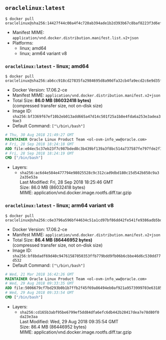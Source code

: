 ## `oraclelinux:latest`

```console
$ docker pull oraclelinux@sha256:14427f44c00a4f4c720ab394ade1b2d393b67c8baf8223f3d6eff102199c7183
```

-	Manifest MIME: `application/vnd.docker.distribution.manifest.list.v2+json`
-	Platforms:
	-	linux; amd64
	-	linux; arm64 variant v8

### `oraclelinux:latest` - linux; amd64

```console
$ docker pull oraclelinux@sha256:ab6cc918cd27835fa2984695d8a90dfa32cb4fa9ecd2c6e9d35f233470de5b2c
```

-	Docker Version: 17.06.2-ce
-	Manifest MIME: `application/vnd.docker.distribution.manifest.v2+json`
-	Total Size: **86.0 MB (86032418 bytes)**  
	(compressed transfer size, not on-disk size)
-	Image ID: `sha256:bf3369f67ef10b2eb013add665a47d14c501f25a1b8e4fda6a253e3adea39ae3`
-	Default Command: `["\/bin\/bash"]`

```dockerfile
# Thu, 30 Aug 2018 21:49:27 GMT
MAINTAINER Oracle Linux Product Team <ol-ovm-info_ww@oracle.com>
# Fri, 28 Sep 2018 18:24:18 GMT
ADD file:e04ec5c37eb23f7c987bded8c3b439bf139a3f8bc514a737587fe797fde2f135 in / 
# Fri, 28 Sep 2018 18:24:19 GMT
CMD ["/bin/bash"]
```

-	Layers:
	-	`sha256:ac6d4e584e477794e98025528c9c312cad9dbd180c15d542b858c9a32a35e53a`  
		Last Modified: Fri, 28 Sep 2018 18:25:46 GMT  
		Size: 86.0 MB (86032418 bytes)  
		MIME: application/vnd.docker.image.rootfs.diff.tar.gzip

### `oraclelinux:latest` - linux; arm64 variant v8

```console
$ docker pull oraclelinux@sha256:c6e3796a596bf44634c51a1cd97bf86dd42fe541fe9386adb5bd9dd258da8724
```

-	Docker Version: 17.06.2-ce
-	Manifest MIME: `application/vnd.docker.distribution.manifest.v2+json`
-	Total Size: **86.4 MB (86446952 bytes)**  
	(compressed transfer size, not on-disk size)
-	Image ID: `sha256:bf8bdadf69d40c94761587050353ffb779bdd9fb06b6cbbe46d6c530dd77d532`
-	Default Command: `["\/bin\/bash"]`

```dockerfile
# Wed, 21 Mar 2018 16:42:26 GMT
MAINTAINER Oracle Linux Product Team <ol-ovm-info_ww@oracle.com>
# Wed, 29 Aug 2018 09:33:35 GMT
ADD file:5006679cf7bd293b0b1b7ffb2f45f69a86494eb0af921a9573999703e6318550 in / 
# Wed, 29 Aug 2018 09:33:54 GMT
CMD ["/bin/bash"]
```

-	Layers:
	-	`sha256:cd165b3abf95be6799ef5dd84dfa6efc6db442b28417dea7e78d80f0da23e3aa`  
		Last Modified: Wed, 29 Aug 2018 09:35:54 GMT  
		Size: 86.4 MB (86446952 bytes)  
		MIME: application/vnd.docker.image.rootfs.diff.tar.gzip
